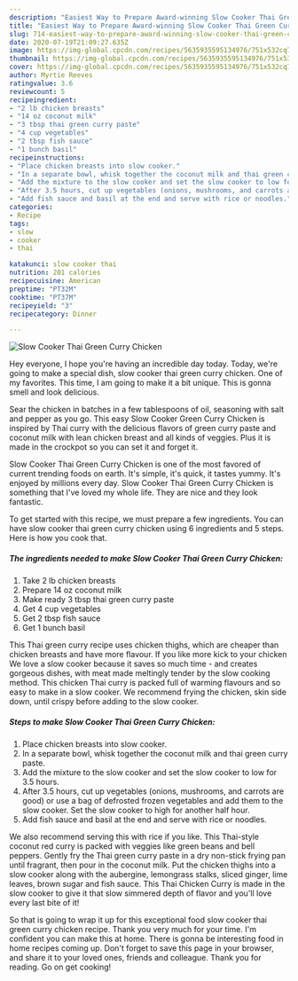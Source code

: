 ```yaml
---
description: "Easiest Way to Prepare Award-winning Slow Cooker Thai Green Curry Chicken"
title: "Easiest Way to Prepare Award-winning Slow Cooker Thai Green Curry Chicken"
slug: 714-easiest-way-to-prepare-award-winning-slow-cooker-thai-green-curry-chicken
date: 2020-07-19T21:09:27.635Z
image: https://img-global.cpcdn.com/recipes/5635935595134976/751x532cq70/slow-cooker-thai-green-curry-chicken-recipe-main-photo.jpg
thumbnail: https://img-global.cpcdn.com/recipes/5635935595134976/751x532cq70/slow-cooker-thai-green-curry-chicken-recipe-main-photo.jpg
cover: https://img-global.cpcdn.com/recipes/5635935595134976/751x532cq70/slow-cooker-thai-green-curry-chicken-recipe-main-photo.jpg
author: Myrtie Reeves
ratingvalue: 3.6
reviewcount: 5
recipeingredient:
- "2 lb chicken breasts"
- "14 oz coconut milk"
- "3 tbsp thai green curry paste"
- "4 cup vegetables"
- "2 tbsp fish sauce"
- "1 bunch basil"
recipeinstructions:
- "Place chicken breasts into slow cooker."
- "In a separate bowl, whisk together the coconut milk and thai green curry paste."
- "Add the mixture to the slow cooker and set the slow cooker to low for 3.5 hours."
- "After 3.5 hours, cut up vegetables (onions, mushrooms, and carrots are good) or use a bag of defrosted frozen vegetables and add them to the slow cooker. Set the slow cooker to high for another half hour."
- "Add fish sauce and basil at the end and serve with rice or noodles."
categories:
- Recipe
tags:
- slow
- cooker
- thai

katakunci: slow cooker thai 
nutrition: 201 calories
recipecuisine: American
preptime: "PT32M"
cooktime: "PT37M"
recipeyield: "3"
recipecategory: Dinner

---
```



![Slow Cooker Thai Green Curry Chicken](https://img-global.cpcdn.com/recipes/5635935595134976/751x532cq70/slow-cooker-thai-green-curry-chicken-recipe-main-photo.jpg)

Hey everyone, I hope you're having an incredible day today. Today, we're going to make a special dish, slow cooker thai green curry chicken. One of my favorites. This time, I am going to make it a bit unique. This is gonna smell and look delicious.

Sear the chicken in batches in a few tablespoons of oil, seasoning with salt and pepper as you go. This easy Slow Cooker Green Curry Chicken is inspired by Thai curry with the delicious flavors of green curry paste and coconut milk with lean chicken breast and all kinds of veggies. Plus it is made in the crockpot so you can set it and forget it.

Slow Cooker Thai Green Curry Chicken is one of the most favored of current trending foods on earth. It's simple, it's quick, it tastes yummy. It's enjoyed by millions every day. Slow Cooker Thai Green Curry Chicken is something that I've loved my whole life. They are nice and they look fantastic.


To get started with this recipe, we must prepare a few ingredients. You can have slow cooker thai green curry chicken using 6 ingredients and 5 steps. Here is how you cook that.

<!--inarticleads1-->

##### The ingredients needed to make Slow Cooker Thai Green Curry Chicken:

1. Take 2 lb chicken breasts
1. Prepare 14 oz coconut milk
1. Make ready 3 tbsp thai green curry paste
1. Get 4 cup vegetables
1. Get 2 tbsp fish sauce
1. Get 1 bunch basil


This Thai green curry recipe uses chicken thighs, which are cheaper than chicken breasts and have more flavour. If you like more kick to your chicken We love a slow cooker because it saves so much time - and creates gorgeous dishes, with meat made meltingly tender by the slow cooking method. This chicken Thai curry is packed full of warming flavours and so easy to make in a slow cooker. We recommend frying the chicken, skin side down, until crispy before adding to the slow cooker. 

<!--inarticleads2-->

##### Steps to make Slow Cooker Thai Green Curry Chicken:

1. Place chicken breasts into slow cooker.
1. In a separate bowl, whisk together the coconut milk and thai green curry paste.
1. Add the mixture to the slow cooker and set the slow cooker to low for 3.5 hours.
1. After 3.5 hours, cut up vegetables (onions, mushrooms, and carrots are good) or use a bag of defrosted frozen vegetables and add them to the slow cooker. Set the slow cooker to high for another half hour.
1. Add fish sauce and basil at the end and serve with rice or noodles.


We also recommend serving this with rice if you like. This Thai-style coconut red curry is packed with veggies like green beans and bell peppers. Gently fry the Thai green curry paste in a dry non-stick frying pan until fragrant, then pour in the coconut milk. Put the chicken thighs into a slow cooker along with the aubergine, lemongrass stalks, sliced ginger, lime leaves, brown sugar and fish sauce. This Thai Chicken Curry is made in the slow cooker to give it that slow simmered depth of flavor and you&#39;ll love every last bite of it! 

So that is going to wrap it up for this exceptional food slow cooker thai green curry chicken recipe. Thank you very much for your time. I'm confident you can make this at home. There is gonna be interesting food in home recipes coming up. Don't forget to save this page in your browser, and share it to your loved ones, friends and colleague. Thank you for reading. Go on get cooking!
